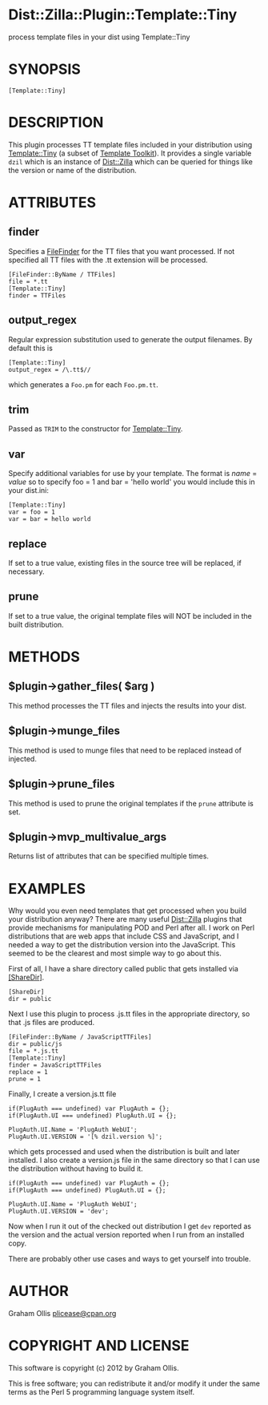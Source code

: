 # Dist::Zilla::Plugin::Template::Tiny

process template files in your dist using Template::Tiny

# SYNOPSIS

    [Template::Tiny]

# DESCRIPTION

This plugin processes TT template files included in your distribution using
[Template::Tiny](https://metacpan.org/pod/Template::Tiny) (a subset of [Template Toolkit](https://metacpan.org/pod/Template)).  It provides
a single variable `dzil` which is an instance of [Dist::Zilla](https://metacpan.org/pod/Dist::Zilla) which can
be queried for things like the version or name of the distribution.

# ATTRIBUTES

## finder

Specifies a [FileFinder](https://metacpan.org/pod/Dist::Zilla::Role::FileFinder) for the TT files that
you want processed.  If not specified all TT files with the .tt extension will
be processed.

    [FileFinder::ByName / TTFiles]
    file = *.tt
    [Template::Tiny]
    finder = TTFiles

## output\_regex

Regular expression substitution used to generate the output filenames.  By default
this is

    [Template::Tiny]
    output_regex = /\.tt$//

which generates a `Foo.pm` for each `Foo.pm.tt`.

## trim

Passed as `TRIM` to the constructor for [Template::Tiny](https://metacpan.org/pod/Template::Tiny).

## var

Specify additional variables for use by your template.  The format is _name_ = _value_
so to specify foo = 1 and bar = 'hello world' you would include this in your dist.ini:

    [Template::Tiny]
    var = foo = 1
    var = bar = hello world

## replace

If set to a true value, existing files in the source tree will be replaced, if necessary.

## prune

If set to a true value, the original template files will NOT be included in the built distribution.

# METHODS

## $plugin->gather\_files( $arg )

This method processes the TT files and injects the results into your dist.

## $plugin->munge\_files

This method is used to munge files that need to be replaced instead of injected.

## $plugin->prune\_files

This method is used to prune the original templates if the `prune` attribute is
set.

## $plugin->mvp\_multivalue\_args

Returns list of attributes that can be specified multiple times.

# EXAMPLES

Why would you even need templates that get processed when you build your distribution
anyway?  There are many useful [Dist::Zilla](https://metacpan.org/pod/Dist::Zilla) plugins that provide mechanisms for
manipulating POD and Perl after all.  I work on Perl distributions that are web apps
that include CSS and JavaScript, and I needed a way to get the distribution version into
the JavaScript.  This seemed to be the clearest and most simple way to go about this.

First of all, I have a share directory called public that gets installed via 
[\[ShareDir\]](https://metacpan.org/pod/Dist::Zilla::Plugin::ShareDir).

    [ShareDir]
    dir = public

Next I use this plugin to process .js.tt files in the appropriate directory, so that
.js files are produced.

    [FileFinder::ByName / JavaScriptTTFiles]
    dir = public/js
    file = *.js.tt
    [Template::Tiny]
    finder = JavaScriptTTFiles
    replace = 1
    prune = 1

Finally, I create a version.js.tt file

    if(PlugAuth === undefined) var PlugAuth = {};
    if(PlugAuth.UI === undefined) PlugAuth.UI = {};
    
    PlugAuth.UI.Name = 'PlugAuth WebUI';
    PlugAuth.UI.VERSION = '[% dzil.version %]';

which gets processed and used when the distribution is built and later installed.  I also
create a version.js file in the same directory so that I can use the distribution without
having to build it.

    if(PlugAuth === undefined) var PlugAuth = {};
    if(PlugAuth === undefined) PlugAuth.UI = {};
    
    PlugAuth.UI.Name = 'PlugAuth WebUI';
    PlugAuth.UI.VERSION = 'dev';

Now when I run it out of the checked out distribution I get `dev` reported as the version
and the actual version reported when I run from an installed copy.

There are probably other use cases and ways to get yourself into trouble.

# AUTHOR

Graham Ollis <plicease@cpan.org>

# COPYRIGHT AND LICENSE

This software is copyright (c) 2012 by Graham Ollis.

This is free software; you can redistribute it and/or modify it under
the same terms as the Perl 5 programming language system itself.
